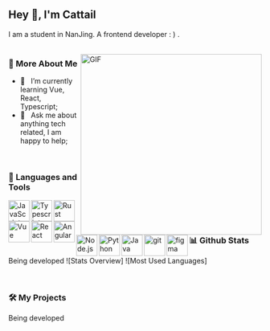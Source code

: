 ## Hey 👋, I'm Cattail

I am a student in NanJing. A frontend developer : ) .
<br/>
<br/>

<img align="right" alt="GIF" src="https://raw.githubusercontent.com/rahul-jha98/rahul-jha98/main/techstack.gif" width="360px"/>
  
### 🧐 More About Me

- 🌱 &nbsp; I’m currently learning Vue, React, Typescript;
- 💬 &nbsp; Ask me about anything tech related, I am happy to help;

<br>

### 🔨 Languages and Tools

<a href="https://developer.mozilla.org/en-US/docs/Web/JavaScript" target="_blank">
  <img align="left" alt="JavaScript" height="42px" src="https://raw.githubusercontent.com/rahul-jha98/github_readme_icons/main/language_and_tools/square/javascript/javascript.svg">
</a>
<a href="https://www.typescriptlang.org/" target="_blank">
  <img align="left" alt="Typescript" height="42px" src="https://raw.githubusercontent.com/rahul-jha98/github_readme_icons/main/language_and_tools/square/typescript/typescript.svg">
</a>
<a href="https://www.rust-lang.org/" target="_blank">
  <img align="left" alt="Rust" height="42px" src="https://raw.githubusercontent.com/simple-icons/simple-icons/develop/icons/rust.svg">
</a>
<a href="https://vuejs.org" target="_blank">
  <img align="left" alt="Vue" height="42px" src="https://raw.githubusercontent.com/rahul-jha98/github_readme_icons/main/language_and_tools/square/vue/vue.svg">
</a>
<a href="https://reactjs.org/" target="_blank">
  <img align="left" alt="React" height="42px" src="https://raw.githubusercontent.com/rahul-jha98/github_readme_icons/main/language_and_tools/square/react/react.svg">
</a>
<a href="https://angular.cn/" target="_blank">
  <img align="left" alt="Angular" height="42px" src="https://raw.githubusercontent.com/rahul-jha98/github_readme_icons/main/language_and_tools/square/angular/angular.svg">
</a>
<a href="https://nodejs.org" target="_blank">
  <img align="left" alt="Node.js" height="42px" src="https://raw.githubusercontent.com/rahul-jha98/github_readme_icons/main/language_and_tools/square/node/node.svg">
</a>
<a href="https://www.python.org" target="_blank">
  <img align="left" alt="Python" height="42px" src="https://raw.githubusercontent.com/rahul-jha98/github_readme_icons/main/language_and_tools/square/python/python.svg">
</a>
<a href="https://www.java.com" target="_blank">
  <img align="left" alt="Java" height="42px" src="https://raw.githubusercontent.com/rahul-jha98/github_readme_icons/main/language_and_tools/square/java/java.svg">
</a>
<a href="https://git-scm.com/" target="_blank">
  <img align="left" alt="git" height="42px" src="https://raw.githubusercontent.com/rahul-jha98/github_readme_icons/main/language_and_tools/square/git-scm/git-scm.svg">
</a>
<a href="https://www.figma.com/" target="_blank">
  <img align="left" alt="figma" height="42px" src="https://raw.githubusercontent.com/rahul-jha98/github_readme_icons/main/language_and_tools/square/figma/figma.svg">
</a>

<br>

### 📊 Github Stats

Being developed
![Stats Overview]
![Most Used Languages]


<br>

### 🛠️ My Projects

Being developed
